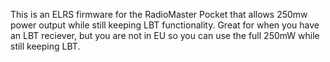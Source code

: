 This is an ELRS firmware for the RadioMaster Pocket that allows 250mw power output while still keeping LBT functionality. Great for when you have an LBT reciever, but you are not in EU so you can use the full 250mW while still keeping LBT.
